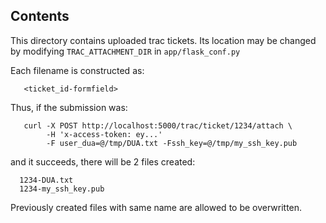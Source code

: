 ## Contents

This directory contains uploaded trac tickets. Its location
may be changed by modifying `TRAC_ATTACHMENT_DIR` in 
`app/flask_conf.py`

Each filename is constructed as:

```
   <ticket_id-formfield>
```

Thus, if the submission was:

```
   curl -X POST http://localhost:5000/trac/ticket/1234/attach \
        -H 'x-access-token: ey...'
        -F user_dua=@/tmp/DUA.txt -Fssh_key=@/tmp/my_ssh_key.pub
```

and it succeeds, there will be 2 files created:

```
  1234-DUA.txt
  1234-my_ssh_key.pub
```

Previously created files with same name are allowed to be 
overwritten.
